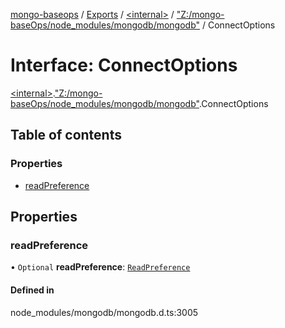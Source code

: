 [mongo-baseops](../README.md) / [Exports](../modules.md) / [\<internal\>](../modules/internal_.md) / ["Z:/mongo-baseOps/node\_modules/mongodb/mongodb"](../modules/internal_._Z__mongo_baseOps_node_modules_mongodb_mongodb_.md) / ConnectOptions

# Interface: ConnectOptions

[\<internal\>](../modules/internal_.md).["Z:/mongo-baseOps/node\_modules/mongodb/mongodb"](../modules/internal_._Z__mongo_baseOps_node_modules_mongodb_mongodb_.md).ConnectOptions

## Table of contents

### Properties

- [readPreference](internal_._Z__mongo_baseOps_node_modules_mongodb_mongodb_.ConnectOptions.md#readpreference)

## Properties

### readPreference

• `Optional` **readPreference**: [`ReadPreference`](../classes/internal_._Z__mongo_baseOps_node_modules_mongodb_mongodb_.ReadPreference.md)

#### Defined in

node_modules/mongodb/mongodb.d.ts:3005
